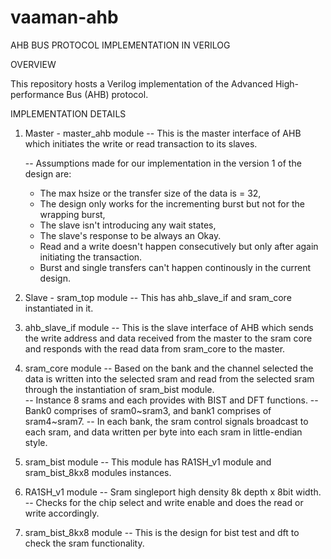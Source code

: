 # vaaman-ahb
AHB BUS PROTOCOL IMPLEMENTATION IN VERILOG

OVERVIEW 

This repository hosts a Verilog implementation of the Advanced High-performance Bus (AHB) protocol.

IMPLEMENTATION DETAILS

1. Master - master_ahb module
   -- This is the master interface of AHB which initiates the write or read transaction to its slaves.
   
   -- Assumptions made for our implementation in the version 1 of the design are: 
      - The max hsize or the transfer size of the data is = 32,
      - The design only works for the incrementing burst but not for the wrapping burst,
      - The slave isn't introducing any wait states,
      - The slave's response to be always an Okay. 
      - Read and a write doesn't happen consecutively but only after again initiating the transaction.                     
      - Burst and single transfers can't happen continously in the current design.

2. Slave - sram_top module 
   -- This has ahb_slave_if and sram_core instantiated in it.

3. ahb_slave_if module 
   -- This is the slave interface of AHB which sends the write address and data received from the master 
   to the sram core and responds with the read data from sram_core to the master.

4. sram_core module 
   -- Based on the bank and the channel selected the data is written into the selected sram and read from 
   the selected sram through the instantiation of sram_bist module.   
   -- Instance 8 srams and each provides with BIST and DFT functions. 
   -- Bank0 comprises of sram0~sram3, and bank1 comprises of sram4~sram7. 
   -- In each bank, the sram control signals broadcast to each sram, and data
   written per byte into each sram in little-endian style.

5. sram_bist module 
   -- This module has RA1SH_v1 module and sram_bist_8kx8 modules instances.

6. RA1SH_v1 module
   -- Sram singleport high density 8k depth x 8bit width. 
   -- Checks for the chip select and write enable and does the read or write accordingly.

7. sram_bist_8kx8 module 
   -- This is the design for bist test and dft to check the sram functionality. 
